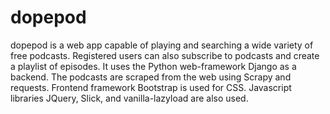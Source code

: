 # dopepod
dopepod is a web app capable of playing and searching a wide variety of free podcasts. Registered users can also subscribe to podcasts and create a playlist of episodes. It uses the Python web-framework Django as a backend. The podcasts are scraped from the web using Scrapy and requests. Frontend framework Bootstrap is used for CSS. Javascript libraries JQuery, Slick, and vanilla-lazyload are also used.